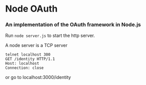 # Node OAuth

### An implementation of the OAuth framework in Node.js

Run `node server.js` to start the http server. 

A node server is a TCP server
```
telnet localhost 300
GET /identity HTTP/1.1
Host: localhost 
Connection: close
```
or go to localhost:3000/identity